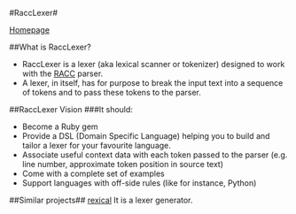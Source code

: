 #RaccLexer#

[Homepage](https://github.com/famished-tiger/RaccLexer)


##What is RaccLexer? 
- RaccLexer is a lexer (aka lexical scanner or tokenizer) designed to work with the [RACC](http://rubygems.org/gems/racc) parser.
- A lexer, in itself, has for purpose to break the input text into a sequence of tokens
 and to pass these tokens to the parser.

##RaccLexer Vision
###It should:  
- Become a Ruby gem  
- Provide a DSL (Domain Specific Language) helping you to build and tailor a lexer for your favourite language.
- Associate useful context data with each token passed to the parser (e.g. line number,
approximate token position in source text)  
- Come with a complete set of examples  
- Support languages with off-side rules (like for instance, Python)
 
##Similar projects##
[rexical](https://github.com/tenderlove/rexical) It is a lexer generator.